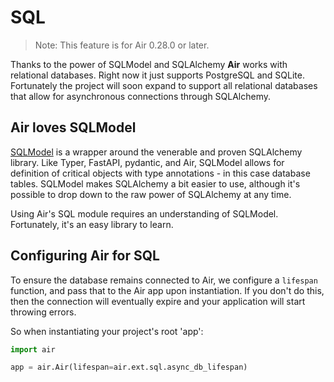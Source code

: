 # SQL

> Note: This feature is for Air 0.28.0 or later. 

Thanks to the power of SQLModel and SQLAlchemy **Air** works with relational databases. Right now it just supports PostgreSQL and SQLite. Fortunately the project will soon expand to support all relational databases that allow for asynchronous connections through SQLAlchemy. 

## Air loves SQLModel

[SQLModel](https://sqlmodel.tiangolo.com/) is a wrapper around the venerable and proven SQLAlchemy library. Like Typer, FastAPI, pydantic, and Air, SQLModel allows for definition of critical objects with type annotations - in this case database tables. SQLModel makes SQLAlchemy a bit easier to use, although it's possible to drop down to the raw power of SQLAlchemy at any time.

Using Air's SQL module requires an understanding of SQLModel. Fortunately, it's an easy library to learn.

## Configuring Air for SQL

To ensure the database remains connected to Air, we configure a `lifespan` function, and pass that to the Air app upon instantiation. If you don't do this, then the connection will eventually expire and your application will start throwing errors.

So when instantiating your project's root 'app':

```python
import air

app = air.Air(lifespan=air.ext.sql.async_db_lifespan)
```